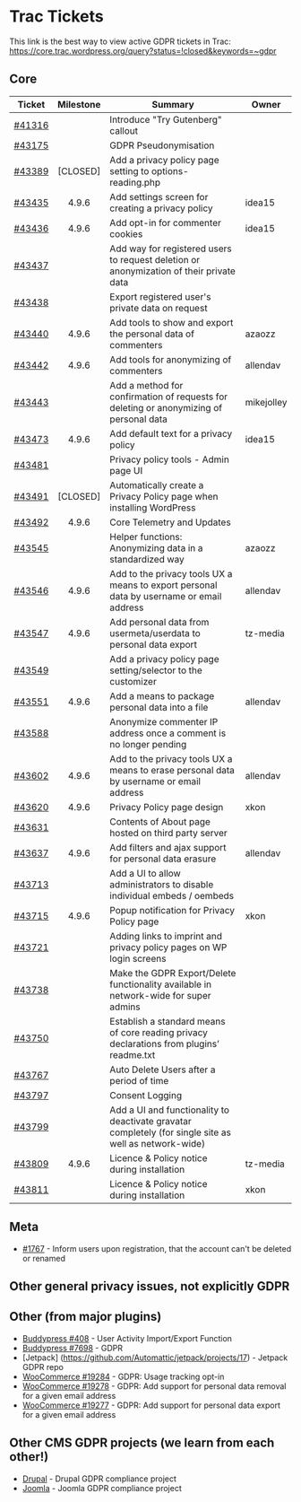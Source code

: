 # Trac Tickets

This link is the best way to view active GDPR tickets in Trac:
https://core.trac.wordpress.org/query?status=!closed&keywords=~gdpr

## Core
| Ticket | Milestone | Summary | Owner |
| ------ | :---------: | ------- | ----- |
| [#41316](https://core.trac.wordpress.org/ticket/41316) | | Introduce "Try Gutenberg" callout | |
| [#43175](https://core.trac.wordpress.org/ticket/43175) | | GDPR Pseudonymisation | |
| [#43389](https://core.trac.wordpress.org/ticket/43389) | [CLOSED] | Add a privacy policy page setting to options-reading.php | |
| [#43435](https://core.trac.wordpress.org/ticket/43435) | 4.9.6 | Add settings screen for creating a privacy policy | idea15 |
| [#43436](https://core.trac.wordpress.org/ticket/43436) | 4.9.6 | Add opt-in for commenter cookies | idea15 |
| [#43437](https://core.trac.wordpress.org/ticket/43437) | | Add way for registered users to request deletion or anonymization of their private data | |
| [#43438](https://core.trac.wordpress.org/ticket/43438) | | Export registered user's private data on request | |
| [#43440](https://core.trac.wordpress.org/ticket/43440) | 4.9.6 | Add tools to show and export the personal data of commenters | azaozz |
| [#43442](https://core.trac.wordpress.org/ticket/43442) | 4.9.6 | Add tools for anonymizing of commenters | allendav |
| [#43443](https://core.trac.wordpress.org/ticket/43443) | | Add a method for confirmation of requests for deleting or anonymizing of personal data | mikejolley |
| [#43473](https://core.trac.wordpress.org/ticket/43473) | 4.9.6 | Add default text for a privacy policy | idea15 |
| [#43481](https://core.trac.wordpress.org/ticket/43481) | | Privacy policy tools - Admin page UI | |
| [#43491](https://core.trac.wordpress.org/ticket/43491) |[CLOSED] | Automatically create a Privacy Policy page when installing WordPress | |
| [#43492](https://core.trac.wordpress.org/ticket/43492) | 4.9.6 | Core Telemetry and Updates | |
| [#43545](https://core.trac.wordpress.org/ticket/43545) | | Helper functions: Anonymizing data in a standardized way | azaozz |
| [#43546](https://core.trac.wordpress.org/ticket/43546) | 4.9.6 | Add to the privacy tools UX a means to export personal data by username or email address | allendav |
| [#43547](https://core.trac.wordpress.org/ticket/43547) | 4.9.6 | Add personal data from usermeta/userdata to personal data export | tz-media |
| [#43549](https://core.trac.wordpress.org/ticket/43549) | | Add a privacy policy page setting/selector to the customizer | |
| [#43551](https://core.trac.wordpress.org/ticket/43551) | 4.9.6 | Add a means to package personal data into a file | allendav |
| [#43588](https://core.trac.wordpress.org/ticket/43588) | | Anonymize commenter IP address once a comment is no longer pending | |
| [#43602](https://core.trac.wordpress.org/ticket/43602) | 4.9.6 | Add to the privacy tools UX a means to erase personal data by username or email address | allendav |
| [#43620](https://core.trac.wordpress.org/ticket/43620) | 4.9.6 | Privacy Policy page design | xkon |
| [#43631](https://core.trac.wordpress.org/ticket/43631) | | Contents of About page hosted on third party server | |
| [#43637](https://core.trac.wordpress.org/ticket/43637) | 4.9.6 | Add filters and ajax support for personal data erasure | allendav |
| [#43713](https://core.trac.wordpress.org/ticket/43713) | | Add a UI to allow administrators to disable individual embeds / oembeds | |
| [#43715](https://core.trac.wordpress.org/ticket/43715) | 4.9.6 | Popup notification for Privacy Policy page | xkon |
| [#43721](https://core.trac.wordpress.org/ticket/43721) | | Adding links to imprint and privacy policy pages on WP login screens | |
| [#43738](https://core.trac.wordpress.org/ticket/43738) | | Make the GDPR Export/Delete functionality available in network-wide for super admins | |
| [#43750](https://core.trac.wordpress.org/ticket/43750) | | Establish a standard means of core reading privacy declarations from plugins’ readme.txt | |
| [#43767](https://core.trac.wordpress.org/ticket/43767) | | Auto Delete Users after a period of time | |
| [#43797](https://core.trac.wordpress.org/ticket/43797) | | Consent Logging | |
| [#43799](https://core.trac.wordpress.org/ticket/43799) | | Add a UI and functionality to deactivate gravatar completely (for single site as well as network-wide) | |
| [#43809](https://core.trac.wordpress.org/ticket/43809) | 4.9.6 | Licence & Policy notice during installation | tz-media |
| [#43811](https://core.trac.wordpress.org/ticket/43811) | | Licence & Policy notice during installation | xkon |

## Meta
* [#1767](https://meta.trac.wordpress.org/ticket/1767) - Inform users upon registration, that the account can't be deleted or renamed

## Other general privacy issues, not explicitly GDPR

## Other (from major plugins)
* [Buddypress #408](https://buddypress.trac.wordpress.org/ticket/408) - User Activity Import/Export Function
* [Buddypress #7698](https://buddypress.trac.wordpress.org/ticket/7698) - GDPR
* [Jetpack] (https://github.com/Automattic/jetpack/projects/17) - Jetpack GDPR repo
* [WooCommerce #19284](https://github.com/woocommerce/woocommerce/issues/19284) - GDPR: Usage tracking opt-in
* [WooCommerce #19278](https://github.com/woocommerce/woocommerce/issues/19278) - GDPR: Add support for personal data removal for a given email address
* [WooCommerce #19277](https://github.com/woocommerce/woocommerce/issues/19277) - GDPR: Add support for personal data export for a given email address

## Other CMS GDPR projects (we learn from each other!)
* [Drupal](https://www.drupal.org/project/issues/search?issue_tags=GDPR) - Drupal GDPR compliance project
* [Joomla](https://volunteers.joomla.org/teams/compliance-team) - Joomla GDPR compliance project
